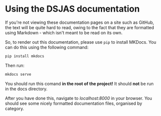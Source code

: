 # Using the DSJAS documentation

If you're not viewing these documentation pages on a site such as GitHub, the text will be quite hard to read, owing to the fact that they are formatted using Markdown - which isn't meant to be read on its own.

So, to render out this documentation, please use ```pip``` to install MKDocs. You can do this using the following command:

```bash
pip install mkdocs
```

Then run:

```bash
mkdocs serve
```

You should run this comand **in the root of the project!** It should **not** be run in the docs directory.

After you have done this, navigate to *localhost:8000* in your browser. You should see some nicely formatted documentation files, organised by category.
